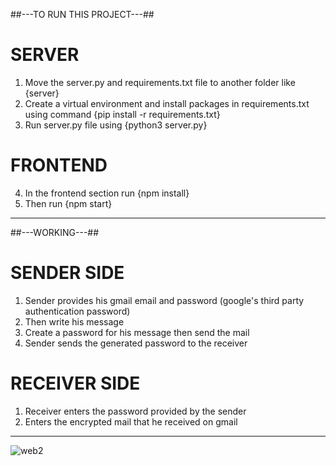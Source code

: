 ##---TO RUN THIS PROJECT---##
# SERVER
1. Move the server.py and requirements.txt file to another folder like {server}
2. Create a virtual environment and install packages in requirements.txt using command {pip install -r requirements.txt}
3. Run server.py file using {python3 server.py}

# FRONTEND
4. In the frontend section run {npm install}
5. Then run {npm start}

--------------------------------------------------------------------------------------------------
##---WORKING---##

# SENDER SIDE
1. Sender provides his gmail email and password (google's third party authentication password)
2. Then write his message
3. Create a password for his message then send the mail
4. Sender sends the generated password to the receiver 

# RECEIVER SIDE
1. Receiver enters the password provided by the sender
2. Enters the encrypted mail that he received on gmail
--------------------------------------------------------------------------------------------------


![web2](https://user-images.githubusercontent.com/113940066/207273480-9a91e473-e470-4981-b168-468a789e779a.png)
